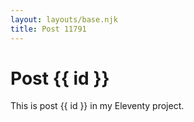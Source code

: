 ```yaml
---
layout: layouts/base.njk
title: Post 11791
---
```


# Post {{ id }}

This is post {{ id }} in my Eleventy project.
